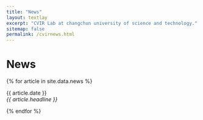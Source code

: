 ```yaml
---
title: "News"
layout: textlay
excerpt: "CVIR Lab at changchun university of science and technology."
sitemap: false
permalink: /cvirnews.html
---
```


# News

{% for article in site.data.news %}
<p>{{ article.date }} <br>
<em>{{ article.headline }}</em></p>
{% endfor %}
